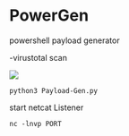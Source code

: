 # PowerGen
 powershell payload generator 
 
 -virustotal scan 

![](https://github.com/kasem545/payload-gen/blob/main/Screenshot_2023-06-13_17-33-09.png)

 ```
 python3 Payload-Gen.py
 ```

start netcat Listener 
 ```
 nc -lnvp PORT
 ```
